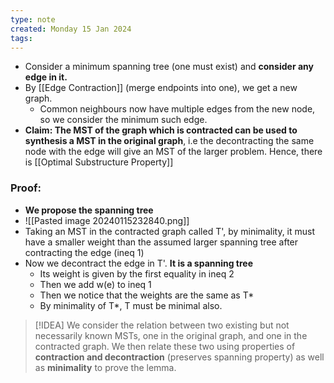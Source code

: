 ```yaml
---
type: note
created: Monday 15 Jan 2024
tags: 
---
```

- Consider a minimum spanning tree (one must exist) and **consider any edge in it.**
- By [[Edge Contraction]] (merge endpoints into one), we get a new graph.
	- Common neighbours now have multiple edges from the new node, so we consider the minimum such edge.
- **Claim: The MST of the graph which is contracted can be used to synthesis a MST in the original graph**, i.e the decontracting the same node with the edge will give an MST of the larger problem. Hence, there is [[Optimal Substructure Property]]

### Proof:
- **We propose the spanning tree**
- ![[Pasted image 20240115232840.png]]
- Taking an MST in the contracted graph called T', by minimality, it must have a smaller weight than the assumed larger spanning tree after contracting the edge (ineq 1)
- Now we decontract the edge in T'. **It is a spanning tree**
	- Its weight is given by the first equality in ineq 2
	- Then we add w(e) to ineq 1
	- Then we notice that the weights are the same as T*
	- By minimality of T*, T must be minimal also.

> [!IDEA]
> We consider the relation between two existing but not necessarily known MSTs, one in the original graph, and one in the contracted graph. We then relate these two using properties of **contraction and decontraction** (preserves spanning property) as well as **minimality** to prove the lemma.